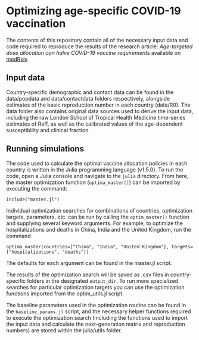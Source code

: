 # Optimizing age-specific COVID-19 vaccination

The contents of this repository contain all of the necessary input data and code required to reproduce the results of the research article: *Age-targeted dose allocation can halve COVID-19 vaccine requirements* available on [medRxiv](https://www.medrxiv.org/content/10.1101/2020.10.08.20208108v1).

## Input data

Country-specific demographic and contact data can be found in the data/popdata and data/contactdata folders respectively, alongside estimates of the basic reproduction number in each country (data/R0). The data folder also contains original data sources used to derive the input data, including the raw London School of Tropical Health Medicine time-series estimates of Reff, as well as the calibrated values of the age-dependent susceptibility and clinical fraction.

## Running simulations

The code used to calculate the optimal vaccine allocation policies in each country is written in the Julia programming language (v1.5.0). To run the code, open a Julia console and navigate to the `julia` directory. From here, the master optimization function (`optima_master()`) can be imported by executing the command: 

`include("master.jl")`

Individual optimization searches for combinations of countries, optimization targets, parameters, etc. can be run by calling the `optim_master()` function and supplying several keyword arguments. For example, to optimize the hospitalizations and deaths in China, India and the United Kingdom, run the command

`optima_master(countries=["China", "India", "United Kingdom"], targets=["hospitalizations", "deaths"])`

The defaults for each argument can be found in the master.jl script.

The results of the optimization search will be saved as .csv files in country-specific folders in the designated `output_dir`. To run more specialized searches for particular optimization targets you can use the optimization functions imported from the optim_utils.jl script.

The baseline parameters used in the optimization routine can be found in the `baseline_params.jl` script, and the necessary helper functions required to execute the optimization search (including the functions used to import the input data and calculate the next-generation matrix and reproduction numbers) are stored within the julia/utils folder.
